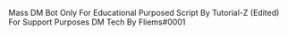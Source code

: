 Mass DM Bot Only For Educational Purposed Script By Tutorial-Z (Edited)
For Support Purposes DM Tech By Fliems#0001
